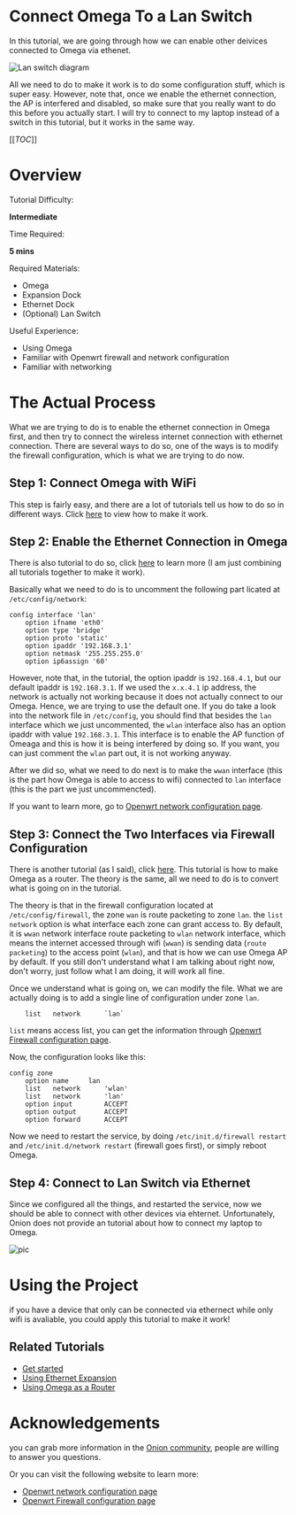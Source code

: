 # Connect Omega To a Lan Switch

In this tutorial, we are going through how we can enable other deivices connected to Omega via ethenet.

![Lan switch diagram](https://community.onion.io/uploads/files/1460835842818-asus_omega_sw_wireless.png)

All we need to do to make it work is to do some configuration stuff, which is super easy. However, note that, once we enable the ethernet connection, the AP is interfered and disabled, so make sure that you really want to do this before you actually start. I will try to connect to my laptop instead of a switch in this tutorial, but it works in the same way.


[[_TOC_]]


[//]: # (Overview)

# Overview 

Tutorial Difficulty:

**Intermediate**

Time Required:

**5 mins**

Required Materials:
* Omega
* Expansion Dock
* Ethernet Dock
* (Optional) Lan Switch

Useful Experience:
* Using Omega
* Familiar with Openwrt firewall and network configuration
* Familiar with networking


[//]: # (The Actual Process)

# The Actual Process

What we are trying to do is to enable the ethernet connection in Omega first, and then try to connect the wireless internet connection with ethernet connection. There are several ways to do so, one of the ways is to modify the firewall configuration, which is what we are trying to do now.


[//]: # (The Steps)

## Step 1: Connect Omega with WiFi

This step is fairly easy, and there are a lot of tutorials tell us how to do so in different ways. Click [here](https://wiki.onion.io/Get-Started) to view how to make it work.

[//]: # (Step 2)

## Step 2: Enable the Ethernet Connection in Omega

There is also tutorial to do so, click [here](https://wiki.onion.io/Tutorials/Expansions/Using-the-Ethernet-Expansion) to learn more (I am just combining all tutorials together to make it work).  

Basically what we need to do is to uncomment the following part licated at `/etc/config/network`:

```
config interface 'lan'
	option ifname 'eth0'
	option type 'bridge'
	option proto 'static'
	option ipaddr '192.168.3.1'
	option netmask '255.255.255.0'
	option ip6assign '60'
```

However, note that, in the tutorial, the option ipaddr is `192.168.4.1`, but our default ipaddr is `192.168.3.1`. If we used the `x.x.4.1` ip address, the network is actually not working because it does not actually connect to our Omega. Hence, we are trying to use the default one. If you do take a look into the network file in `/etc/config`, you should find that besides the `lan` interface which we just uncommented, the `wlan` interface also has an option ipaddr with value `192.168.3.1`. This interface is to enable the AP function of Omeaga and this is how it is being interfered by doing so. If you want, you can just comment the `wlan` part out, it is not working anyway.

After we did so, what we need to do next is to make the `wwan` interface (this is the part how Omega is able to access to wifi) connected to `lan` interface (this is the part we just uncommencted).

If you want to learn more, go to [Openwrt network configuration page](https://wiki.openwrt.org/doc/uci/network).

[//]: # (Step 3)

## Step 3: Connect the Two Interfaces via Firewall Configuration

There is another tutorial (as I said), click [here](https://wiki.onion.io/Tutorials/Using-Omega-As-A-Router). This tutorial is how to make Omega as a router. The theory is the same, all we need to do is to convert what is going on in the tutorial.

The theory is that in the firewall configuration located at `/etc/config/firewall`, the zone `wan` is route packeting to zone `lan`. the `list network` option is what interface each zone can grant access to. By default, it is `wwan` network interface route packeting to `wlan` network interface, which means the internet accessed through wifi (`wwan`) is sending data (`route packeting`) to the access point (`wlan`), and that is how we can use Omega AP by default. If you still don't understand what I am talking about right now, don't worry, just follow what I am doing, it will work all fine. 

Once we understand what is going on, we can modify the file. What we are actually doing is to add a single line of configuration under zone `lan`.

```
    list   network      `lan`
```

`list` means access list, you can get the information through [Openwrt Firewall configuration page](https://wiki.openwrt.org/doc/uci/firewall).

Now, the configuration looks like this:

```
config zone
    option name     lan
    list   network      'wlan'
    list   network      'lan'
    option input        ACCEPT
    option output       ACCEPT
    option forward      ACCEPT
```

Now we need to restart the service, by doing `/etc/init.d/firewall restart` and `/etc/init.d/network restart` (firewall goes first), or simply reboot Omega.

## Step 4: Connect to Lan Switch via Ethernet

Since we configured all the things, and restarted the service, now we should be able to connect with other devices via ehternet. Unfortunately, Onion does not provide an tutorial about how to connect my laptop to Omega.

![pic](http://i.imgur.com/w8eakGG.png?1)

[//]: # (Using the Project)

# Using the Project

if you have a device that only can be connected via ethernect while only wifi is avaliable, you could apply this tutorial to make it work!

## Related Tutorials

* [Get started](https://wiki.onion.io/Get-Started)
* [Using Ethernet Expansion](https://wiki.onion.io/Tutorials/Expansions/Using-the-Ethernet-Expansion)
* [Using Omega as a Router](https://wiki.onion.io/Tutorials/Using-Omega-As-A-Router)

[//]: # (Acknowledgements)

# Acknowledgements

you can grab more information in the [Onion community](https://community.onion.io/topic/694/wireless-setup), people are willing to answer you questions.

Or you can visit the following website to learn more:
* [Openwrt network configuration page](https://wiki.openwrt.org/doc/uci/network)
* [Openwrt Firewall configuration page](https://wiki.openwrt.org/doc/uci/firewall)

